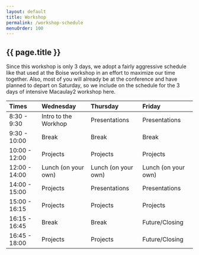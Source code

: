```yaml
---
layout: default
title: Workshop
permalink: /workshop-schedule
menuOrder: 100
---
```


## {{ page.title }}	 

Since this workshop is only 3 days, we adopt a fairly aggressive schedule like that used at the Boise workshop in an effort to maximize our time together.  Also, most of you will already be at the conference and have planned to depart on Saturday, so we include on the schedule for the 3 days of intensive Macaulay2 workshop here.  


| Times          |Wednesday              | Thursday            | Friday               |
| :------------- | :-------------------- | :------------------ | :------------------- |
| 8:30 - 9:30    | Intro to the Workhop  | Presentations       | Presentations        |
| 9:30 - 10:00   | Break                 | Break               | Break                |
| 10:00 - 12:00  | Projects              | Projects            | Projects             |
| 12:00 - 14:00  | Lunch (on your own)   | Lunch (on your own) | Lunch (on your own)  |
| 14:00 - 15:00  | Projects              | Presentations       | Presentations        |
| 15:00 - 16:15  | Projects              | Projects            | Projects             |
| 16:15 - 16:45  | Break                 | Break               | Future/Closing       |
| 16:45 - 18:00  | Projects              | Projects            | Future/Closing       |